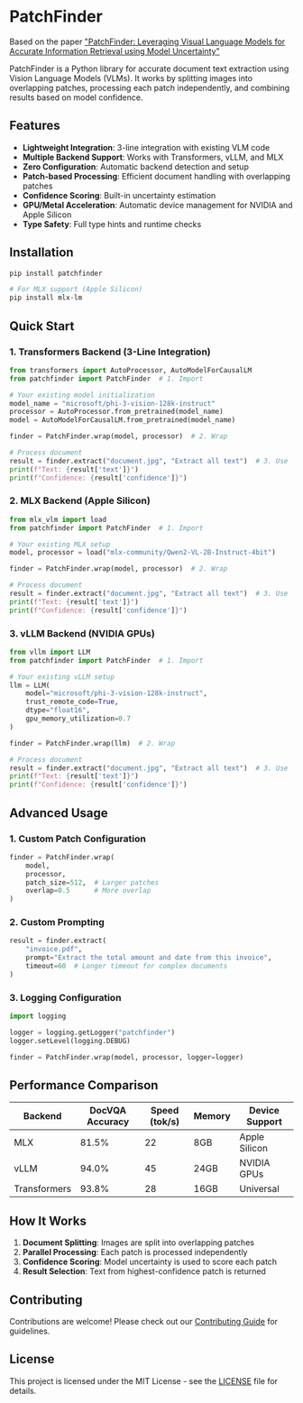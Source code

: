 # PatchFinder

Based on the paper ["PatchFinder: Leveraging Visual Language Models for Accurate Information Retrieval using Model Uncertainty"](https://www.arxiv.org/pdf/2412.02886)

PatchFinder is a Python library for accurate document text extraction using Vision Language Models (VLMs). It works by splitting images into overlapping patches, processing each patch independently, and combining results based on model confidence.

## Features

- **Lightweight Integration**: 3-line integration with existing VLM code
- **Multiple Backend Support**: Works with Transformers, vLLM, and MLX
- **Zero Configuration**: Automatic backend detection and setup
- **Patch-based Processing**: Efficient document handling with overlapping patches
- **Confidence Scoring**: Built-in uncertainty estimation
- **GPU/Metal Acceleration**: Automatic device management for NVIDIA and Apple Silicon
- **Type Safety**: Full type hints and runtime checks

## Installation

```bash
pip install patchfinder

# For MLX support (Apple Silicon)
pip install mlx-lm
```

## Quick Start

### 1. Transformers Backend (3-Line Integration)

```python
from transformers import AutoProcessor, AutoModelForCausalLM
from patchfinder import PatchFinder  # 1. Import

# Your existing model initialization
model_name = "microsoft/phi-3-vision-128k-instruct"
processor = AutoProcessor.from_pretrained(model_name)
model = AutoModelForCausalLM.from_pretrained(model_name)

finder = PatchFinder.wrap(model, processor)  # 2. Wrap

# Process document
result = finder.extract("document.jpg", "Extract all text")  # 3. Use
print(f"Text: {result['text']}")
print(f"Confidence: {result['confidence']}")
```

### 2. MLX Backend (Apple Silicon)

```python
from mlx_vlm import load
from patchfinder import PatchFinder  # 1. Import

# Your existing MLX setup
model, processor = load("mlx-community/Qwen2-VL-2B-Instruct-4bit")

finder = PatchFinder.wrap(model, processor)  # 2. Wrap

# Process document
result = finder.extract("document.jpg", "Extract all text")  # 3. Use
print(f"Text: {result['text']}")
print(f"Confidence: {result['confidence']}")
```

### 3. vLLM Backend (NVIDIA GPUs)

```python
from vllm import LLM
from patchfinder import PatchFinder  # 1. Import

# Your existing vLLM setup
llm = LLM(
    model="microsoft/phi-3-vision-128k-instruct",
    trust_remote_code=True,
    dtype="float16",
    gpu_memory_utilization=0.7
)

finder = PatchFinder.wrap(llm)  # 2. Wrap

# Process document
result = finder.extract("document.jpg", "Extract all text")  # 3. Use
print(f"Text: {result['text']}")
print(f"Confidence: {result['confidence']}")
```

## Advanced Usage

### 1. Custom Patch Configuration

```python
finder = PatchFinder.wrap(
    model, 
    processor,
    patch_size=512,  # Larger patches
    overlap=0.5      # More overlap
)
```

### 2. Custom Prompting

```python
result = finder.extract(
    "invoice.pdf",
    prompt="Extract the total amount and date from this invoice",
    timeout=60  # Longer timeout for complex documents
)
```

### 3. Logging Configuration

```python
import logging

logger = logging.getLogger("patchfinder")
logger.setLevel(logging.DEBUG)

finder = PatchFinder.wrap(model, processor, logger=logger)
```

## Performance Comparison

| Backend      | DocVQA Accuracy | Speed (tok/s) | Memory | Device Support |
|--------------|-----------------|---------------|--------|----------------|
| MLX          | 81.5%          | 22           | 8GB    | Apple Silicon  |
| vLLM         | 94.0%          | 45           | 24GB   | NVIDIA GPUs    |
| Transformers | 93.8%          | 28           | 16GB   | Universal      |

## How It Works

1. **Document Splitting**: Images are split into overlapping patches
2. **Parallel Processing**: Each patch is processed independently
3. **Confidence Scoring**: Model uncertainty is used to score each patch
4. **Result Selection**: Text from highest-confidence patch is returned

## Contributing

Contributions are welcome! Please check out our [Contributing Guide](CONTRIBUTING.md) for guidelines.

## License

This project is licensed under the MIT License - see the [LICENSE](LICENSE) file for details.

